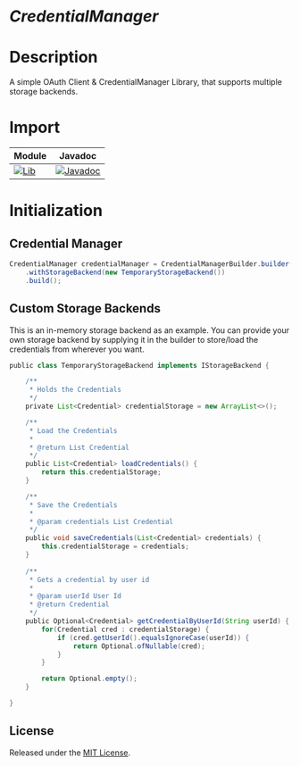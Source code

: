 # *CredentialManager*

# Description

A simple OAuth Client & CredentialManager Library, that supports multiple storage backends.

# Import

| Module                                                                                                                                                                                                                              | Javadoc                                                                                                                                                                                                           |
|:------------------------------------------------------------------------------------------------------------------------------------------------------------------------------------------------------------------------------------|-------------------------------------------------------------------------------------------------------------------------------------------------------------------------------------------------------------------|
| [![Lib](https://img.shields.io/maven-central/v/com.github.philippheuer.credentialmanager/credentialmanager?label=credentialmanager)](https://search.maven.org/artifact/com.github.philippheuer.credentialmanager/credentialmanager) | [![Javadoc](https://javadoc.io/badge2/com.github.philippheuer.credentialmanager/credentialmanager/javadoc.svg?label=javadoc)](https://javadoc.io/doc/com.github.philippheuer.credentialmanager/credentialmanager) |

# Initialization

## Credential Manager

```groovy
CredentialManager credentialManager = CredentialManagerBuilder.builder()
    .withStorageBackend(new TemporaryStorageBackend())
    .build();
```

## Custom Storage Backends

This is an in-memory storage backend as an example. You can provide your own storage backend by supplying it in the builder to store/load the credentials from wherever you want.

```groovy
public class TemporaryStorageBackend implements IStorageBackend {

    /**
     * Holds the Credentials
     */
    private List<Credential> credentialStorage = new ArrayList<>();

    /**
     * Load the Credentials
     *
     * @return List Credential
     */
    public List<Credential> loadCredentials() {
        return this.credentialStorage;
    }

    /**
     * Save the Credentials
     *
     * @param credentials List Credential
     */
    public void saveCredentials(List<Credential> credentials) {
        this.credentialStorage = credentials;
    }
    
    /**
     * Gets a credential by user id
     *
     * @param userId User Id
     * @return Credential
     */
    public Optional<Credential> getCredentialByUserId(String userId) {
        for(Credential cred : credentialStorage) {
            if (cred.getUserId().equalsIgnoreCase(userId)) {
                return Optional.ofNullable(cred);
            }
        }

        return Optional.empty();
    }

}
```

## License

Released under the [MIT License](./LICENSE).
